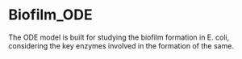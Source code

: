 # Biofilm_ODE
The ODE model is built for studying the biofilm formation in E. coli, considering the key enzymes involved in the formation of the same.
